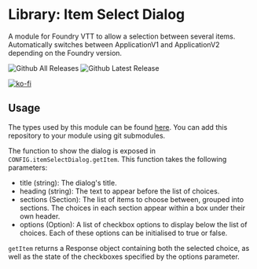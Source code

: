 # Library: Item Select Dialog
A module for Foundry VTT to allow a selection between several items. Automatically switches between ApplicationV1 and ApplicationV2 depending on the Foundry version.

![Github All Releases](https://img.shields.io/github/downloads/JDCalvert/lib-item-select-dialog/total.svg)
![Github Latest Release](https://img.shields.io/github/downloads/JDCalvert/lib-item-select-dialog/1.0.1/total)

[![ko-fi](https://ko-fi.com/img/githubbutton_sm.svg)](https://ko-fi.com/jdcalvert)

## Usage
The types used by this module can be found [here](https://github.com/JDCalvert/lib-item-select-dialog-types). You can add this repository to your module using git submodules.

The function to show the dialog is exposed in `CONFIG.itemSelectDialog.getItem`. This function takes the following parameters:
- title (string): The dialog's title.
- heading (string): The text to appear before the list of choices.
- sections (Section): The list of items to choose between, grouped into sections. The choices in each section appear within a box under their own header.
- options (Option): A list of checkbox options to display below the list of choices. Each of these options can be initialised to true or false.

`getItem` returns a Response object containing both the selected choice, as well as the state of the checkboxes specified by the options parameter.
